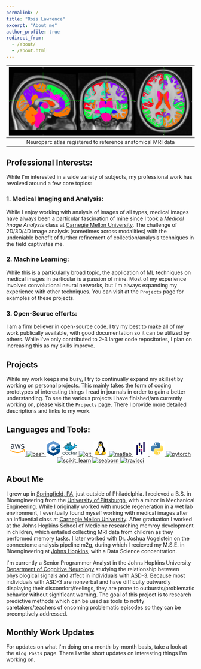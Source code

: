 ```yaml
---
permalink: /
title: "Ross Lawrence"
excerpt: "About me"
author_profile: true
redirect_from: 
  - /about/
  - /about.html
---
```


| ![test this](./images/custom/neuro_atlas.png)  |
|:--:|
| Neuroparc atlas registered to reference anatomical MRI data  |

## Professional Interests:
While I'm interested in a wide variety of subjects, my professional work has revolved around a few core topics:

### 1. Medical Imaging and Analysis:
While I enjoy working with analysis of images of all types, medical images have always been a particular fascination of mine since I took a *Medical Image Analysis* class at [Carnegie Mellon University](https://www.cmu.edu/). The challenge of 2D/3D/4D image analysis (sometimes across modalities) with the undeniable benefit of further refinement of collection/analysis techniques in the field captivates me.
### 2. Machine Learning:
While this is a particularly broad topic, the application of ML techniques on medical images in particular is a passion of mine. Most of my experience involves convolutional neural networks, but I'm always expanding my experience with other techniques. You can visit at the `Projects` page for examples of these projects.
### 3. Open-Source efforts:
I am a firm believer in open-source code. I try my best to make all of my work publically available, with good documentation so it can be utilized by others. While I've only contributed to 2-3 larger code repositories, I plan on increasing this as my skills improve.

## Projects
While my work keeps me busy, I try to continually expand my skillset by working on personal projects. This mainly takes the form of coding prototypes of interesting things I read in journals in order to gain a better understanding. To see the various projects I have finished/am currently working on, please visit the `Projects` page. There I provide more detailed descriptions and links to my work.
<!-- - [Autism research](./projects/ASD-3) -->
<!-- - [MRI super resolution](./projects/SR_MRI) -->
<!-- - [X-ray classification](./projects/x-ray_classifier_kaggle) -->
<!-- - [Obsidian Repository](./projects/obsidian) -->


## Languages and Tools:
<!-- <div style="background-color: #E5E9F0; opacity: 0.9; padding: 5px; border: 1px solid gray;"> -->
<div>
<p align="center" padding="2px"> <a href="https://aws.amazon.com" target="_blank" rel="noreferrer"> <img src="https://raw.githubusercontent.com/devicons/devicon/master/icons/amazonwebservices/amazonwebservices-original-wordmark.svg" alt="aws" width="40" height="40"/> </a> 
  <a href="https://www.gnu.org/software/bash/" target="_blank" rel="noreferrer"> <img src="https://www.vectorlogo.zone/logos/gnu_bash/gnu_bash-icon.svg" alt="bash" width="40" height="40"/> </a>
  <a href="https://www.w3schools.com/cpp/" target="_blank" rel="noreferrer"> <img src="https://raw.githubusercontent.com/devicons/devicon/master/icons/cplusplus/cplusplus-original.svg" alt="cplusplus" width="40" height="40"/> </a> 
  <a href="https://www.docker.com/" target="_blank" rel="noreferrer"> <img src="https://raw.githubusercontent.com/devicons/devicon/master/icons/docker/docker-original-wordmark.svg" alt="docker" width="40" height="40"/> </a> 
  <a href="https://git-scm.com/" target="_blank" rel="noreferrer"> <img src="https://www.vectorlogo.zone/logos/git-scm/git-scm-icon.svg" alt="git" width="40" height="40"/> </a> 
  <a href="https://www.linux.org/" target="_blank" rel="noreferrer"> <img src="https://raw.githubusercontent.com/devicons/devicon/master/icons/linux/linux-original.svg" alt="linux" width="40" height="40"/> </a> 
  <a href="https://www.mathworks.com/" target="_blank" rel="noreferrer"> <img src="https://upload.wikimedia.org/wikipedia/commons/2/21/Matlab_Logo.png" alt="matlab" width="40" height="40"/> </a> 
  <a href="https://pandas.pydata.org/" target="_blank" rel="noreferrer"> <img src="https://raw.githubusercontent.com/devicons/devicon/2ae2a900d2f041da66e950e4d48052658d850630/icons/pandas/pandas-original.svg" alt="pandas" width="40" height="40"/> </a> 
  <a href="https://www.python.org" target="_blank" rel="noreferrer"> <img src="https://raw.githubusercontent.com/devicons/devicon/master/icons/python/python-original.svg" alt="python" width="40" height="40"/> </a> 
  <a href="https://pytorch.org/" target="_blank" rel="noreferrer"> <img src="https://www.vectorlogo.zone/logos/pytorch/pytorch-icon.svg" alt="pytorch" width="40" height="40"/> </a> 
  <a href="https://scikit-learn.org/" target="_blank" rel="noreferrer"> <img src="https://upload.wikimedia.org/wikipedia/commons/0/05/Scikit_learn_logo_small.svg" alt="scikit_learn" width="40" height="40"/> </a> 
  <a href="https://seaborn.pydata.org/" target="_blank" rel="noreferrer"> <img src="https://seaborn.pydata.org/_images/logo-mark-lightbg.svg" alt="seaborn" width="40" height="40"/> </a> 
  <a href="https://travis-ci.org" target="_blank" rel="noreferrer"> <img src="https://www.vectorlogo.zone/logos/travis-ci/travis-ci-icon.svg" alt="travisci" width="40" height="40"/> </a> </p>
</div>
<!-- <p></p> -->
<!-- <p align="center">&nbsp;<img align="center" src="https://github-readme-stats.vercel.app/api?username=lawreros&show_icons=true&locale=en&theme=dark" alt="lawreros" /></p> -->


## About Me
I grew up in [Springfield, PA](https://www.springfielddelco.org/), just outside of Philadelphia. I recieved a B.S. in Bioengineering from the [University of Pittsburgh](https://www.engineering.pitt.edu/bioengineering), with a minor in Mechanical Engineering. While I originally worked with muscle regeneration in a wet lab environment, I eventually found myself working with medical images after an influential class at [Carnegie Mellon University](https://www.cmu.edu/). After graduation I worked at the Johns Hopkins School of Medicine researching memroy development in children, which entailed collecting MRI data from children as they performed memory tasks. I later worked with Dr. Joshua Vogelstein on the connectome analysis pipeline m2g, during which I recieved my M.S.E. in Bioengineering at [Johns Hopkins](https://www.bme.jhu.edu/), with a Data Science concentration.

I'm currently a Senior Programmer Analyst in the Johns Hopkins University [Department of Cognitive Neurology](https://web.jhu.edu/cognitiveneurology/) studying the relationship between physiological signals and affect in individuals with ASD-3. Because most individuals with ASD-3 are nonverbal and have difficulty outwardly displaying their discomfort/feelings, they are prone to outbursts/problematic behavior without significant warning. The goal of this project is to research predictive methods which can be used as tools to notify caretakers/teachers of oncoming problematic episodes so they can be preemptively addressed.

## Monthly Work Updates
For updates on what I'm doing on a month-by-month basis, take a look at the `Blog Posts` page. There I write short updates on interesting things I'm working on.